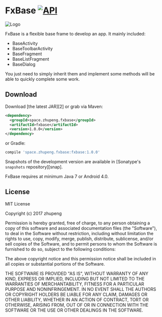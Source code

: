 FxBase [![API](https://img.shields.io/badge/API-14%2B-blue.svg?style=flat)](https://android-arsenal.com/api?level=14)
============

![Logo](http://ob0r3vf26.bkt.clouddn.com/logo.png)

FxBase is a flexible base frame to develop an app. It mainly included:

* BaseActivity
* BaseToolbarActivity
* BaseFragment
* BaseListFragment
* BaseDialog

You just need to simply inherit them and implement some methods will be able to quickly complete some work.

Download
--------

Download [the latest JAR][2] or grab via Maven:
```xml
<dependency>
  <groupId>space.zhupeng.fxbase</groupId>
  <artifactId>fxbase</artifactId>
  <version>1.0.0</version>
</dependency>
```
or Gradle:
```groovy
compile 'space.zhupeng.fxbase:fxbase:1.0.0'
```

Snapshots of the development version are available in [Sonatype's `snapshots` repository][snap].

FxBase requires at minimum Java 7 or Android 4.0.

License
-------

   MIT License

Copyright (c) 2017 zhupeng

Permission is hereby granted, free of charge, to any person obtaining a copy
of this software and associated documentation files (the "Software"), to deal
in the Software without restriction, including without limitation the rights
to use, copy, modify, merge, publish, distribute, sublicense, and/or sell
copies of the Software, and to permit persons to whom the Software is
furnished to do so, subject to the following conditions:

The above copyright notice and this permission notice shall be included in all
copies or substantial portions of the Software.

THE SOFTWARE IS PROVIDED "AS IS", WITHOUT WARRANTY OF ANY KIND, EXPRESS OR
IMPLIED, INCLUDING BUT NOT LIMITED TO THE WARRANTIES OF MERCHANTABILITY,
FITNESS FOR A PARTICULAR PURPOSE AND NONINFRINGEMENT. IN NO EVENT SHALL THE
AUTHORS OR COPYRIGHT HOLDERS BE LIABLE FOR ANY CLAIM, DAMAGES OR OTHER
LIABILITY, WHETHER IN AN ACTION OF CONTRACT, TORT OR OTHERWISE, ARISING FROM,
OUT OF OR IN CONNECTION WITH THE SOFTWARE OR THE USE OR OTHER DEALINGS IN THE
SOFTWARE.
